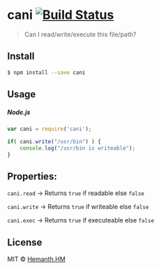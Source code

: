 # cani [![Build Status](https://travis-ci.org/hemanth/node-cani.svg?branch=master)](https://travis-ci.org/hemanth/node-cani)

>Can I read/write/execute this file/path?


## Install

```sh
$ npm install --save cani
```

## Usage

##### Node.js

```js
var cani = require('cani');

if( cani.write("/usr/bin") ) {
	console.log("/usr/bin is writeable");
}
```
## Properties:

`cani.read`  ->  Returns `true` if readable else `false`

`cani.write` ->  Returns `true` if writeable else `false`

`cani.exec`  ->  Returns `true` if executeable else `false`

## License

MIT © [Hemanth.HM](http://h3manth.com)
